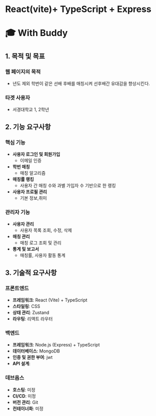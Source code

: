 # React(vite)+ TypeScript + Express
# 🎓 With Buddy

## 1. 목적 및 목표

### 웹 페이지의 목적
- 년도 제외 학번이 같은 선배 후배를 매칭시켜 선후배간 유대감을 향상시킨다.

### 타겟 사용자
- 서경대학교 1, 2학년

## 2. 기능 요구사항

### 핵심 기능
- **사용자 로그인 및 회원가입**
  - 이메일 인증
- **학번 매칭**
  - 매칭 알고리즘
- **매칭률 랭킹**
  - 사용자 간 매칭 수와 과별 가입자 수 기반으로 한 랭킹 
- **사용자 프로필 관리**
  - 기본 정보,취미

### 관리자 기능
- **사용자 관리**
  - 사용자 목록 조회, 수정, 삭제
- **매칭 관리**
  - 매칭 로그 조회 및 관리
- **통계 및 보고서**
  - 매칭률, 사용자 활동 통계

## 3. 기술적 요구사항

### 프론트엔드
- **프레임워크**: React (Vite) + TypeScript
- **스타일링**: CSS
- **상태 관리**: Zustand
- **라우팅**: 리액트 라우터

### 백엔드
- **프레임워크**: Node.js (Express) + TypeScript
- **데이터베이스**: MongoDB
- **인증 및 권한 부여**: jwt
- **API 설계**:

### 데브옵스
- **호스팅**: 미정
- **CI/CD**: 미정
- **버전 관리**: Git
- **컨테이너화**: 미정
